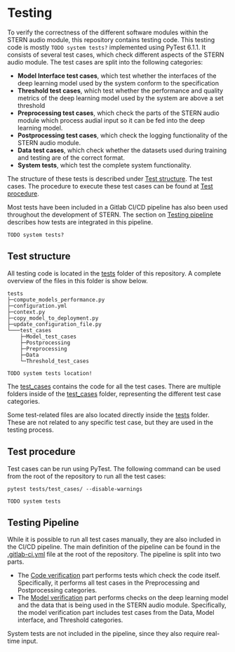# Testing
To verify the correctness of the different software modules within the STERN audio module, this repository contains testing code. This testing code is mostly `TODO system tests?` implemented using PyTest 6.1.1. It consists of several test cases, which check different aspects of the STERN audio module. The test cases are split into the following categories:

- **Model Interface test cases**, which test whether the interfaces of the deep learning model used by the system conform to the specification
- **Threshold test cases**, which test whether the performance and quality metrics of the deep learning model used by the system are above a set threshold
- **Preprocessing test cases**, which check the parts of the STERN audio module which process audial input so it can be fed into the deep learning model.
- **Postprocessing test cases**, which check the logging functionality of the STERN audio module.
- **Data test cases**, which check whether the datasets used during training and testing are of the correct format.
- **System tests**, which test the complete system functionality.

The structure of these tests is described under [Test structure](#test-structure). The test cases. The procedure to execute these test cases can be found at [Test procedure](#test-procedure). 

Most tests have been included in a Gitlab CI/CD pipeline has also been used throughout the development of STERN. The section on [Testing pipeline](#testing-pipeline) describes how tests are integrated in this pipeline. 

`TODO system tests?` 

## Test structure

All testing code is located in the [tests](/tests/) folder of this repository. A complete overview of the files in this folder is show below.

```
tests
├─compute_models_performance.py
├─configuration.yml
├─context.py
├─copy_model_to_deployment.py
├─update_configuration_file.py
└───test_cases
    ├─Model_test_cases
    ├─Postprocessing
    ├─Preprocessing
    ├─Data
    └─Threshold_test_cases
```
`TODO system tests location!` 

The [test_cases](/test_cases/) contains the code for all the test cases. There are multiple folders inside of the [test_cases](/test_cases/)  folder, representing the different test case categories.

Some test-related files are also located directly inside the [tests](/tests/)  folder. These are not related to any specific test case, but they are used in the testing process. 


## Test procedure

Test cases can be run using PyTest. The following command can be used from the root of the repository to run all the test cases:

```
pytest tests/test_cases/ --disable-warnings
```

`TODO system tests`

## Testing Pipeline

While it is possible to run all test cases manually, they are also included in the CI/CD pipeline. The main definition of the pipeline can be found in the [.gitlab-ci.yml](/.gitlab-ci.yml) file at the root of the repository. The pipeline is split into two parts. 
- The [Code verification](/Code_verification/.gitlab-ci.yml) part performs tests which check the code itself. Specifically, it performs all test cases in the Preprocessing and Postprocessing categories. 
- The [Model verification](/Model_verification/.gitlab-ci.yml) part performs checks on the deep learning model and the data that is being used in the STERN audio module. Specifically, the model verification part includes test cases from the Data, Model interface, and Threshold categories.

System tests are not included in the pipeline, since they also require real-time input.